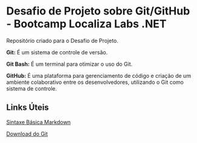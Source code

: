 # Desafio de Projeto sobre Git/GitHub - Bootcamp Localiza Labs .NET
Repositório criado para o Desafio de Projeto.

**Git:** É um sistema de controle de versão. 

**Git Bash:** É um terminal para otimizar o uso do Git.

**GitHub:** É uma plataforma para gerenciamento de código e criação de um ambiente colaborativo entre os desenvolvedores, utilizando o Git como sistema de controle.

## Links Úteis

[Sintaxe Básica Markdown](https://www.markdownguide.org/)

[Download do Git](https://git-scm.com/downloads)

